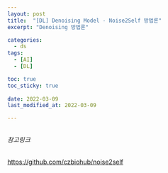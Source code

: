```yaml
---
layout: post
title:  "[DL] Denoising Model - Noise2Self 방법론"
excerpt: "Denoising 방법론"

categories:
  - ds
tags:
  - [AI]
  - [DL]

toc: true
toc_sticky: true
 
date: 2022-03-09
last_modified_at: 2022-03-09

---
```


## 

###### 참고링크
https://github.com/czbiohub/noise2self

